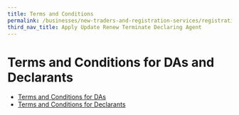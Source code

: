 ```yaml
---
title: Terms and Conditions
permalink: /businesses/new-traders-and-registration-services/registration-services/apply-update-renew-terminate-declaring-agent-account-and-declarant/Terms-and-conditions
third_nav_title: Apply Update Renew Terminate Declaring Agent 
---
```


# Terms and Conditions for DAs and Declarants 

-   [Terms and Conditions for DAs](/documents/businesses/TCsDAfinal.pdf)
-   [Terms and Conditions for Declarants](/documents/businesses/TCs-Declarant-final.pdf)

